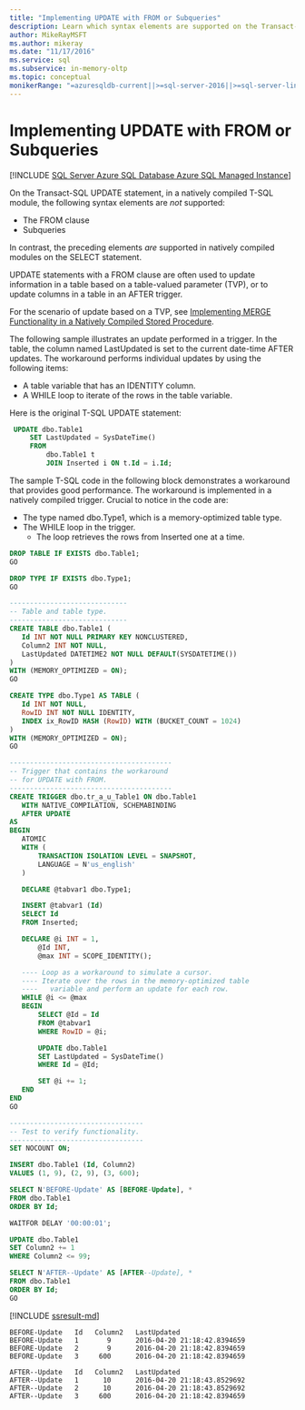 ```yaml
---
title: "Implementing UPDATE with FROM or Subqueries"
description: Learn which syntax elements are supported on the Transact-SQL UPDATE statement in a natively compiled T-SQL module.
author: MikeRayMSFT
ms.author: mikeray
ms.date: "11/17/2016"
ms.service: sql
ms.subservice: in-memory-oltp
ms.topic: conceptual
monikerRange: "=azuresqldb-current||>=sql-server-2016||>=sql-server-linux-2017||=azuresqldb-mi-current"
---
```

# Implementing UPDATE with FROM or Subqueries

[!INCLUDE [SQL Server Azure SQL Database Azure SQL Managed Instance](../../includes/applies-to-version/sql-asdb-asdbmi.md)]



On the Transact-SQL UPDATE statement, in a natively compiled T-SQL module, the following syntax elements are *not* supported:

- The FROM clause
- Subqueries

In contrast, the preceding elements *are* supported in natively compiled modules on the SELECT statement.

UPDATE statements with a FROM clause are often used to update information in a table based on a table-valued parameter (TVP), or to update columns in a table in an AFTER trigger.

For the scenario of update based on a TVP, see [Implementing MERGE Functionality in a Natively Compiled Stored Procedure](../../relational-databases/in-memory-oltp/implementing-merge-functionality-in-a-natively-compiled-stored-procedure.md). 

The following sample illustrates an update performed in a trigger. In the table, the column named LastUpdated is set to the current date-time AFTER updates. The workaround performs individual updates by using the following items:

- A table variable that has an IDENTITY column.
- A WHILE loop to iterate of the rows in the table variable.

Here is the original T-SQL UPDATE statement:

   ```sql
    UPDATE dbo.Table1  
        SET LastUpdated = SysDateTime()  
        FROM  
            dbo.Table1 t  
            JOIN Inserted i ON t.Id = i.Id;  
   ```

The sample T-SQL code in the following block demonstrates a workaround that provides good performance. The workaround is implemented in a natively compiled trigger. Crucial to notice in the code are:  
  
- The type named dbo.Type1, which is a memory-optimized table type.  
- The WHILE loop in the trigger.  
  - The loop retrieves the rows from Inserted one at a time.  
  
  
  
 ```sql
DROP TABLE IF EXISTS dbo.Table1;  
GO

DROP TYPE IF EXISTS dbo.Type1;  
GO

-----------------------------
-- Table and table type.
-----------------------------
CREATE TABLE dbo.Table1 (
    Id INT NOT NULL PRIMARY KEY NONCLUSTERED,
    Column2 INT NOT NULL,
    LastUpdated DATETIME2 NOT NULL DEFAULT(SYSDATETIME())
)
WITH (MEMORY_OPTIMIZED = ON);
GO

CREATE TYPE dbo.Type1 AS TABLE (
    Id INT NOT NULL,
    RowID INT NOT NULL IDENTITY,
    INDEX ix_RowID HASH (RowID) WITH (BUCKET_COUNT = 1024)
)
WITH (MEMORY_OPTIMIZED = ON);
GO

----------------------------------------
-- Trigger that contains the workaround
-- for UPDATE with FROM.
----------------------------------------
CREATE TRIGGER dbo.tr_a_u_Table1 ON dbo.Table1
    WITH NATIVE_COMPILATION, SCHEMABINDING
    AFTER UPDATE
AS
BEGIN
    ATOMIC
    WITH (
        TRANSACTION ISOLATION LEVEL = SNAPSHOT,
        LANGUAGE = N'us_english'
    )

    DECLARE @tabvar1 dbo.Type1;

    INSERT @tabvar1 (Id)
    SELECT Id
    FROM Inserted;

    DECLARE @i INT = 1,
        @Id INT,
        @max INT = SCOPE_IDENTITY();

    ---- Loop as a workaround to simulate a cursor.
    ---- Iterate over the rows in the memory-optimized table  
    ----   variable and perform an update for each row.  
    WHILE @i <= @max
    BEGIN
        SELECT @Id = Id
        FROM @tabvar1
        WHERE RowID = @i;

        UPDATE dbo.Table1
        SET LastUpdated = SysDateTime()
        WHERE Id = @Id;

        SET @i += 1;
    END
END
GO

---------------------------------
-- Test to verify functionality.
---------------------------------
SET NOCOUNT ON;

INSERT dbo.Table1 (Id, Column2)
VALUES (1, 9), (2, 9), (3, 600);

SELECT N'BEFORE-Update' AS [BEFORE-Update], *
FROM dbo.Table1
ORDER BY Id;

WAITFOR DELAY '00:00:01';

UPDATE dbo.Table1
SET Column2 += 1
WHERE Column2 <= 99;

SELECT N'AFTER--Update' AS [AFTER--Update], *
FROM dbo.Table1
ORDER BY Id;
GO
```

[!INCLUDE [ssresult-md](../../includes/ssresult-md.md)]

```output
BEFORE-Update   Id   Column2   LastUpdated  
BEFORE-Update   1       9      2016-04-20 21:18:42.8394659  
BEFORE-Update   2       9      2016-04-20 21:18:42.8394659  
BEFORE-Update   3     600      2016-04-20 21:18:42.8394659  

AFTER--Update   Id   Column2   LastUpdated  
AFTER--Update   1      10      2016-04-20 21:18:43.8529692  
AFTER--Update   2      10      2016-04-20 21:18:43.8529692  
AFTER--Update   3     600      2016-04-20 21:18:42.8394659  
```
